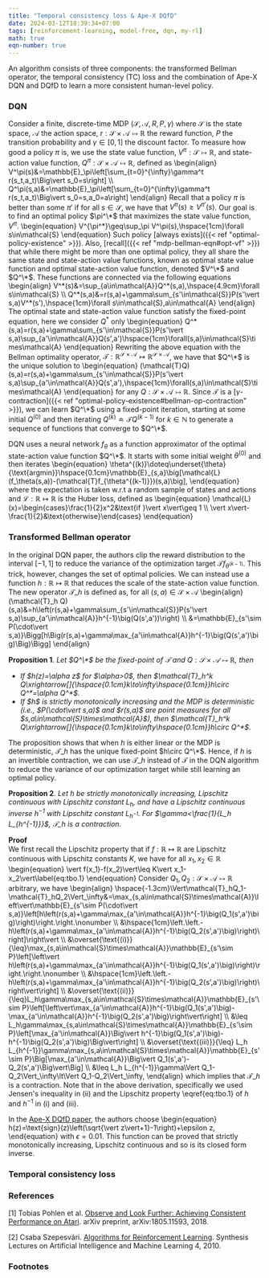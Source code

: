 ```yaml
---
title: "Temporal consistency loss & Ape-X DQfD"
date: 2024-03-12T18:39:34+07:00
tags: [reinforcement-learning, model-free, dqn, my-rl]
math: true
eqn-number: true
---
```

An algorithm consists of three components: the transformed Bellman operator, the temporal consistency (TC) loss and the combination of Ape-X DQN and DQfD to learn a more consistent human-level policy.
<!--more-->

### DQN
Consider a finite, discrete-time MDP $(\mathcal{S},\mathcal{A},R,P,\gamma)$ where $\mathcal{S}$ is the state space, $\mathcal{A}$ the action space, $r:\mathcal{S}\times\mathcal{A}\mapsto\mathbb{R}$ the reward function, $P$ the transition probability and $\gamma\in[0,1]$ the discount factor. To measure how good a policy $\pi$ is, we use the state value function, $V^\pi:\mathcal{S}\mapsto\mathbb{R}$, and state-action value function, $Q^\pi:\mathcal{S}\times\mathcal{A}\mapsto\mathbb{R}$, defined as
\begin{align}
V^\pi(s)&=\mathbb{E}\_\pi\left[\sum_{t=0}^{\infty}\gamma^t r(s_t,a_t)\Big\vert s_0=s\right] \\\\ Q^\pi(s,a)&=\mathbb{E}\_\pi\left[\sum_{t=0}^{\infty}\gamma^t r(s_t,a_t)\Big\vert s_0=s,a_0=a\right]
\end{align}
Recall that a policy $\pi$ is better than some $\pi'$ if for all $s\in\mathcal{S}$, we have that $V^\pi(s)\geq V^{\pi'}(s)$. Our goal is to find an optimal policy $\pi^\*$ that maximizes the state value function, $V^\pi$.
\begin{equation}
V^{\pi^\*}\geq\sup_\pi V^\pi(s),\hspace{1cm}\forall s\in\mathcal{S}
\end{equation}
Such policy [always exists]({{< ref "optimal-policy-existence" >}}). Also, [recall]({{< ref "mdp-bellman-eqn#opt-vf" >}}) that while there might be more than one optimal policy, they all share the same state and state-action value functions, known as optimal state value function and optimal state-action value function, denoted $V^\*$ and $Q^\*$. These functions are connected via the following equations
\begin{align}
V^\*(s)&=\sup_{a\in\mathcal{A}}Q^\*(s,a),\hspace{4.9cm}\forall s\in\mathcal{S} \\\\ Q^\*(s,a)&=r(s,a)+\gamma\sum_{s'\in\mathcal{S}}P(s'\vert s,a)V^\*(s'),\hspace{1cm}\forall s\in\mathcal{S},a\in\mathcal{A}
\end{align}
The optimal state and state-action value function satisfy the fixed-point equation, here we consider $Q^*$ only
\begin{equation}
Q^\*(s,a)=r(s,a)+\gamma\sum_{s'\in\mathcal{S}}P(s'\vert s,a)\sup_{a'\in\mathcal{A}}Q(s',a')\hspace{1cm}\forall(s,a)\in\mathcal{S}\times\mathcal{A}
\end{equation}
Rewriting the above equation with the Bellman optimality operator, $\mathcal{T}:\mathbb{R}^{\mathcal{S}\times\mathcal{A}}\mapsto\mathbb{R}^{\mathcal{S}\times\mathcal{A}}$, we have that $Q^\*$ is the unique solution to
\begin{equation}
(\mathcal{T}Q)(s,a)=r(s,a)+\gamma\sum_{s'\in\mathcal{S}}P(s'\vert s,a)\sup_{a'\in\mathcal{A}}Q(s',a'),\hspace{1cm}\forall(s,a)\in\mathcal{S}\times\mathcal{A}
\end{equation}
for any $Q:\mathcal{S}\times\mathcal{A}\mapsto\mathbb{R}$. Since $\mathcal{T}$ is a [$\gamma$-contraction]({{< ref "optimal-policy-existence#bellman-op-contraction" >}}), we can learn $Q^\*$ using a fixed-point iteration, starting at some initial $Q^{(0)}$ and then iterating $Q^{(k)}\doteq\mathcal{T}Q^{(k-1)}$ for $k\in\mathbb{N}$ to generate a sequence of functions that converge to $Q^\*$.

DQN uses a neural network $f_\theta$ as a function approximator of the optimal state-action value function $Q^\*$. It starts with some initial weight $\theta^{(0)}$ and then iterates
\begin{equation}
\theta^{(k)}\doteq\underset{\theta}{\text{argmin}}\hspace{0.1cm}\mathbb{E}\_{s,a}\big[\mathcal{L}(f_\theta(s,a))-(\mathcal{T}f_{\theta^{(k-1)}})(s,a)\big],
\end{equation}
where the expectation is taken w.r.t a random sample of states and actions and $\mathcal{L}:\mathbb{R}\mapsto\mathbb{R}$ is the Huber loss, defined as
\begin{equation}
\mathcal{L}(x)=\begin{cases}\frac{1}{2}x^2&\text{if }\vert x\vert\geq 1 \\\\ \vert x\vert-\frac{1}{2}&\text{otherwise}\end{cases}
\end{equation}

### Transformed Bellman operator
In the original DQN paper, the authors clip the reward distribution to the interval $[-1,1]$ to reduce the variance of the optimization target $\mathcal{T}f_{\theta^{(k-1)}}$. This trick, however, changes the set of optimal policies. We can instead use a function $h:\mathbb{R}\mapsto\mathbb{R}$ that reduces the scale of the state-action value function. The new operator $\mathcal{T}\_h$ is defined as, for all $(s,a)\in\mathcal{S}\times\mathcal{A}$
\begin{align}
(\mathcal{T}\_h Q)(s,a)&=h\left(r(s,a)+\gamma\sum_{s'\in\mathcal{S}}P(s'\vert s,a)\sup_{a'\in\mathcal{A}}h^{-1}\big(Q(s',a'))\right) \\\\ &=\mathbb{E}\_{s'\sim P(\cdot\vert s,a)}\Bigg[h\Big(r(s,a)+\gamma\max_{a'\in\mathcal{A}}h^{-1}\big(Q(s',a')\big)\Big)\Bigg]
\end{align}

**Proposition 1**. *Let $Q^\*$ be the fixed-point of $\mathcal{T}$ and $Q:\mathcal{S}\times\mathcal{A}\mapsto\mathbb{R}$, then*
<ul class='roman-list' style='font-style: italic'>
	<li>
		If $h(z)=\alpha z$ for $\alpha>0$, then $\mathcal{T}_h^k Q\xrightarrow[]{\hspace{0.1cm}k\to\infty\hspace{0.1cm}}h\circ Q^*=\alpha Q^*$.
	</li>
	<li>
		If $h$ is strictly monotonically increasing and the MDP is deterministic (i.e., $P(\cdot\vert s,a)$ and $r(s,a)$ are point measures for all $s,a\in\mathcal{S}\times\mathcal{A}$), then $\mathcal{T}_h^k Q\xrightarrow[]{\hspace{0.1cm}k\to\infty\hspace{0.1cm}}h\circ Q^*$.
	</li>
</ul>

<!-- **Proof**
<ul class='roman-list'>
	<li>
		When $h(z)=\alpha z$, we have that
		\begin{align}
		(\mathcal{T}_h Q)(s,a)&=\mathbb{E}_{s'\sim P}\Bigg[\alpha\Bigg(r(s,a)+\frac{\gamma}{\alpha}\max_{a'\in\mathcal{A}}Q(s',a')\Bigg)\Bigg] \\
		\end{align}
	</li>
</ul> -->


The proposition shows that when $h$ is either linear or the MDP is deterministic, $\mathcal{T}\_h$ has the unique fixed-point $h\circ Q^\*$. Hence, if $h$ is an invertible contraction, we can use $\mathcal{T}\_h$ instead of $\mathcal{T}$ in the DQN algorithm to reduce the variance of our optimization target while still learning an optimal policy.

**Proposition 2**. *Let $h$ be strictly monotonically increasing, Lipschitz continuous with Lipschitz constant $L_h$, and have a Lipschitz continuous inverse $h^{-1}$ with Lipschitz constant $L_{h^{-1}}$. For $\gamma<\frac{1}{L_h L_{h^{-1}}}$, $\mathcal{T}\_h$ is a contraction*.

**Proof**  
We first recall the Lipschitz property that if $f:\mathbb{R}\mapsto\mathbb{R}$ are Lipschitz continuous with Lipschitz constants $K$, we have for all $x_1,x_2\in\mathbb{R}$
\begin{equation}
\vert f(x_1)-f(x_2)\vert\leq K\vert x_1-x_2\vert\label{eq:tbo.1}
\end{equation}
Consider $Q_1,Q_2:\mathcal{S}\times\mathcal{A}\mapsto\mathbb{R}$ arbitrary, we have
\begin{align}
\hspace{-1.3cm}\Vert\mathcal{T}\_hQ_1-\mathcal{T}\_hQ_2\Vert_\infty&=\max_{s,a\in\mathcal{S}\times\mathcal{A}}\left\vert\mathbb{E}\_{s'\sim P(\cdot\vert s,a)}\left[h\left(r(s,a)+\gamma\max_{a'\in\mathcal{A}}h^{-1}\big(Q_1(s',a')\big)\right)\right.\right.\nonumber \\\\ &\hspace{1cm}\left.\left.-h\left(r(s,a)+\gamma\max_{a'\in\mathcal{A}}h^{-1}\big(Q_2(s',a')\big)\right)\right]\right\vert \\\\ &\overset{\text{(i)}}{\leq}\max_{s,a\in\mathcal{S}\times\mathcal{A}}\mathbb{E}\_{s'\sim P}\left[\left\vert h\left(r(s,a)+\gamma\max_{a'\in\mathcal{A}}h^{-1}\big(Q_1(s',a')\big)\right)\right.\right.\nonumber \\\\ &\hspace{1cm}\left.\left.-h\left(r(s,a)+\gamma\max_{a'\in\mathcal{A}}h^{-1}\big(Q_2(s',a')\big)\right)\right\vert\right] \\\\ &\overset{\text{(ii)}}{\leq}L_h\gamma\max_{s,a\in\mathcal{S}\times\mathcal{A}}\mathbb{E}\_{s'\sim P}\left[\left\vert\max_{a'\in\mathcal{A}}h^{-1}\big(Q_1(s',a')\big)-\max_{a'\in\mathcal{A}}h^{-1}\big(Q_2(s',a')\big)\right\vert\right] \\\\ &\leq L_h\gamma\max_{s,a\in\mathcal{S}\times\mathcal{A}}\mathbb{E}\_{s'\sim P}\left[\max_{a'\in\mathcal{A}}\Big\vert h^{-1}\big(Q_1(s',a')\big)-h^{-1}\big(Q_2(s',a')\big)\Big\vert\right] \\\\ &\overset{\text{(iii)}}{\leq} L_h L_{h^{-1}}\gamma\max_{s,a\in\mathcal{S}\times\mathcal{A}}\mathbb{E}\_{s'\sim P}\Big[\max_{a'\in\mathcal{A}}\Big\vert Q_1(s',a')-Q_2(s',a')\Big\vert\Big] \\\\ &\leq L_h L_{h^{-1}}\gamma\Vert Q_1-Q_2\Vert_\infty\lt\Vert Q_1-Q_2\Vert_\infty,
\end{align}
which implies that $\mathcal{T}\_h$ is a contraction. Note that in the above derivation, specifically we used Jensen's inequality in (ii) and the Lipschitz property \eqref{eq:tbo.1} of $h$ and $h^{-1}$ in (i) and (iii).

In the [Ape-X DQfD paper](#apex-dqfd-paper), the authors choose
\begin{equation}
h(z)=\text{sign}(z)\left(\sqrt{\vert z\vert+1}-1\right)+\epsilon z,
\end{equation}
with $\epsilon=0.01$. This function can be proved that strictly monotonically increasing, Lipschitz continuous and so is its closed form inverse.

### Temporal consistency loss

### References
[1] <span id='apex-dqfd-paper'>Tobias Pohlen et al. [Observe and Look Further: Achieving Consistent Performance on Atari](https://arxiv.org/abs/1805.11593). arXiv preprint, arXiv:1805.11593, 2018.</span>

[2] Csaba Szepesvári. [Algorithms for Reinforcement Learning](http://dx.doi.org/10.2200/S00268ED1V01Y201005AIM009). Synthesis Lectures on Artificial Intelligence and Machine Learning 4, 2010.

### Footnotes